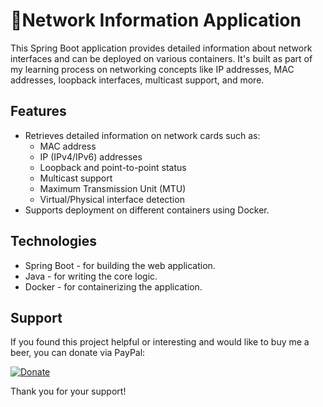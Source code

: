 # 🔌Network Information Application
This Spring Boot application provides detailed information about network interfaces and can be deployed on various containers. It's built as part of my learning process on networking concepts like IP addresses, MAC addresses, loopback interfaces, multicast support, and more.

## Features
- Retrieves detailed information on network cards such as:
    - MAC address
    - IP (IPv4/IPv6) addresses
    - Loopback and point-to-point status
    - Multicast support
    - Maximum Transmission Unit (MTU)
    - Virtual/Physical interface detection
- Supports deployment on different containers using Docker.

## Technologies
- Spring Boot - for building the web application.
- Java - for writing the core logic.
- Docker - for containerizing the application.

## Support

If you found this project helpful or interesting and would like to buy me a beer, you can donate via PayPal:

[![Donate](https://img.shields.io/badge/Donate-PayPal-blue.svg)](https://paypal.me/cosminsoy)

Thank you for your support!
